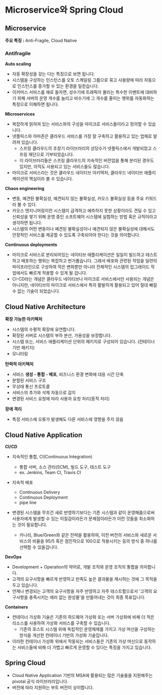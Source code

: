 # Microservice와 Spring Cloud

## Microservice

**주요 특징 :** Anti-Fragile, Cloud Native

### Antifragile

**Auto scaling**

- 자동 확장성을 갖는 다는 특징으로 보면 됩니다.
- 시스템을 구성하는 인스턴스를 오토 스케일링 그룹으로 묶고 사용량에 따라 자동으로 인스턴스를 증가할 수 있는 환경을 일컫습니다.
- 이커머스 서비스를 예로 들자면, 성수기에 트래픽이 몰리는 특수한 이벤트에 대비하기 위해 서버의 운영 개수를 늘리고 비수기에 그 개수를 줄이는 행위를 자동화하는 특징으로 이해하면 됩니다.

**Microservices**

- 복잡하게 얽혀져 있는 서비스와의 구성을 마이크로 서비스들이라고 정의할 수 있습니다.
- 넷플릭스와 아마존은 클라우드 서비스를 가장 잘 구축하고 활용하고 있는 업체로 알려져 있습니다.
  - 스프링 클라우드의 초창기 라이브러리의 상당수가 넷플릭스에서 개발되었고 스프링 재단으로 기부되었습니다.
  - 이 라이브러리들은 스프링 클라우드의 지속적인 버전업을 통해 분리된 경우도 있지만, 아직도 사용되고 있는 서비스들도 많습니다.
- 마이크로 서비스라는 것은 클라우드 네이티브 아키텍처, 클라우드 네이티브 애플리케이션의 핵심이라 볼 수 있습니다.

**Chaos engineering**

- 변동, 예견된 불확실성, 예견되지 않는 불확실성, 카오스 불확실성 등을 주요 키워드라 볼 수 있다.
- 카오스 엔지니어링이란 시스템이 급격하고 예측하지 못한 상황이라도 견딜 수 있고 신뢰성을 쌓기 위해 운영 중인 소프트웨어 시스템에 실험하는 방법 혹은 규칙이라고 생각하면 됩니다.
- 시스템의 어떤 변동이나 예견된 불확실성이나 예견되지 않은 불확실성에 대해서도 안정적인 서비스를 제공할 수 있도록 구축되어야 한다는 것을 의미합니다.

**Continuous deployments**

- 마이크로 서비스로 분리되어있는 네이티브 애플리케이션은 일일이 빌드하고 테스트하고 배포하는 행위는 복잡하고 번거롭습니다. 그래서 배포와 관련된 작업을 일련의 파이프라인으로 구성하여 작은 변화뿐만 아니라 전체적인 시스템의 업그레이드 작업에서도 빠르게 적용할 수 있게 될 겁니다.
- CI-CD라는 개념은 클라우드 네이티브나 마이크로 서비스에서만 사용되는 개념은 아니지만, 네이티브의 마이크로 서비스에서 특히 활발하게 활용되고 있어 절대 빠질 수 없는 기술이 되었습니다.

## Cloud Native Architecture

**확장 가능한 아키텍처**

- 시스템의 수평적 확장에 유연합니다.
- 확장된 서버로 시스템의 부하 분산, 가용성을 보장합니다.
- 시스템 또는, 서비스 애플리케이션 단위의 패키지로 구성되어 있습니다. (컨테이너 기반 패키지)
- 모니터링

**탄력적 아키텍처**

- 서비스 **생성 - 통합 - 배포**, 비즈니스 환경 변화에 대응 시간 단축
- 분할된 서비스 구조
- 무상태 통신 프로토콜
- 서비스의 추가와 삭제 자동으로 감지
- 변경된 서비스 요청에 따라 사용자 요청 처리(동적 처리)

**장애 격리**

- 특정 서비스에 오류가 발생해도 다른 서비스에 영향을 주지 않음

## Cloud Native Application

**CI/CD**

- 지속적인 통합, CI(Continuous Integration)
  - 통합 서버, 소스 관리(SCM), 빌드 도구, 테스트 도구
  - ex. Jenkins, Team CI, Travis CI
- 지속적 배포
  - Continuous Delivery
  - Continuous Deployment
  - pipe line

- 변경된 시스템을 무조건 새로 반영하기보다는 기존 시스템과 같이 운영해줌으로써 사용자에게 발생할 수 있는 이질감이라든가 문제점이라든가 이런 것들을 최소화하는 것이 필요합니다.
  - 카나리, Blue/Green와 같은 전략을 활용하여, 이전 버전의 서비스와 새로운 서비스의 비율을 95/5 혹은 점진적으로 100으로 적용시키는 등의 방식 중 하나를 선택할 수 있을겁니다.

**DevOps**

- Development + Operation의 약어로, 개발 조직와 운영 조직의 통합을 의미합니다.
- 고객의 요구사항을 빠르게 반영하고 만족도 높은 결과물을 제시하는 것에 그 목적을 두고 있습니다.
- 언제나 변경되는 고객의 요구사항을 자주 반영하고 자주 테스트함으로서 '고객의 요구사항을 충족시키는 에러 없는 완성물'을 만들어내는 것이 최종 목표입니다.

**Containers**

- 컨테이너 가상화 기술은 기존의 하드웨어 가상화 또는 서버 가상화에 비해 더 적은 리소스를 사용하여 가상화 서비스를 구축할 수 있습니다. 
  - 기존의 호스트 시스템 위에 독립적인 운영체제를 가지고 가상 머신을 구성하는 방식을 개선한 컨테이너 기반의 가상화 기술입니다.
- 이러한 컨테이너 가상화 위에서 작동되는 서비스들은 기존의 가상 머신으로 동작하는 서비스들에 비해 더 가볍고 빠르게 운영할 수 있다는 특징을 가지고 있습니다.

## Spring Cloud

- Cloud Native Application 기반의 MSA에 활용되는 많은 기술들을 지원해주는 pivotal 공식 라이브러리입니다.
- 버전에 따라 지원하는 부트 버전이 상이합니다.
